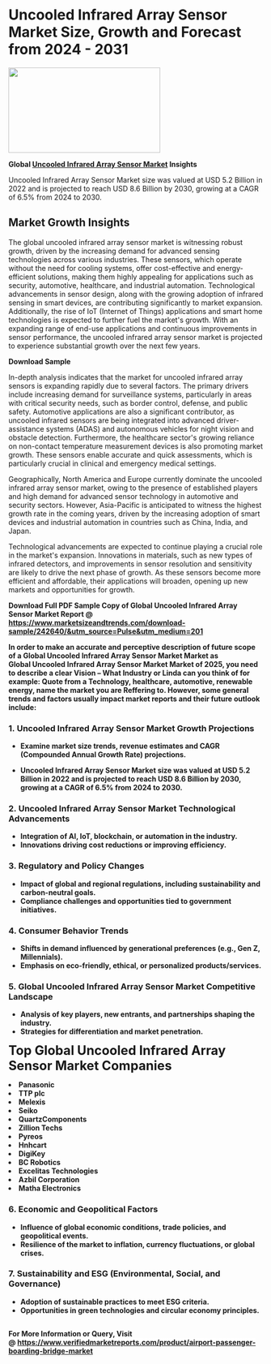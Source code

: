 <H1>Uncooled Infrared Array Sensor Market Size, Growth and Forecast from 2024 - 2031</H1><img class="aligncenter size-medium wp-image-584254" src="https://thirdeyenews.in/wp-content/uploads/2024/09/Global-Market-Research-300x168.jpeg" alt="" width="300" height="168" /><p><strong>Global&nbsp;<a href="https://www.marketsizeandtrends.com/download-sample/242640/&amp;utm_source=Pulse&amp;utm_medium=201">Uncooled Infrared Array Sensor Market</a> Insights</strong></p><p>Uncooled Infrared Array Sensor Market size was valued at USD 5.2 Billion in 2022 and is projected to reach USD 8.6 Billion by 2030, growing at a CAGR of 6.5% from 2024 to 2030.</p><p><h2>Market Growth Insights</h2> <p>The global uncooled infrared array sensor market is witnessing robust growth, driven by the increasing demand for advanced sensing technologies across various industries. These sensors, which operate without the need for cooling systems, offer cost-effective and energy-efficient solutions, making them highly appealing for applications such as security, automotive, healthcare, and industrial automation. Technological advancements in sensor design, along with the growing adoption of infrared sensing in smart devices, are contributing significantly to market expansion. Additionally, the rise of IoT (Internet of Things) applications and smart home technologies is expected to further fuel the market's growth. With an expanding range of end-use applications and continuous improvements in sensor performance, the uncooled infrared array sensor market is projected to experience substantial growth over the next few years.</p> <p><strong>Download Sample</strong></p> <p>In-depth analysis indicates that the market for uncooled infrared array sensors is expanding rapidly due to several factors. The primary drivers include increasing demand for surveillance systems, particularly in areas with critical security needs, such as border control, defense, and public safety. Automotive applications are also a significant contributor, as uncooled infrared sensors are being integrated into advanced driver-assistance systems (ADAS) and autonomous vehicles for night vision and obstacle detection. Furthermore, the healthcare sector's growing reliance on non-contact temperature measurement devices is also promoting market growth. These sensors enable accurate and quick assessments, which is particularly crucial in clinical and emergency medical settings.</p> <p>Geographically, North America and Europe currently dominate the uncooled infrared array sensor market, owing to the presence of established players and high demand for advanced sensor technology in automotive and security sectors. However, Asia-Pacific is anticipated to witness the highest growth rate in the coming years, driven by the increasing adoption of smart devices and industrial automation in countries such as China, India, and Japan.</p> <p>Technological advancements are expected to continue playing a crucial role in the market's expansion. Innovations in materials, such as new types of infrared detectors, and improvements in sensor resolution and sensitivity are likely to drive the next phase of growth. As these sensors become more efficient and affordable, their applications will broaden, opening up new markets and opportunities for growth.</p> <p><strong></p><p><span class=""><strong>Download Full PDF Sample Copy of Global Uncooled Infrared Array Sensor Market Report</strong> @ <a href="https://www.marketsizeandtrends.com/download-sample/242640/&amp;utm_source=Pulse&amp;utm_medium=201" target="_blank">https://www.marketsizeandtrends.com/download-sample/242640/&amp;utm_source=Pulse&amp;utm_medium=201</a></span></p><p>In order to make an accurate and perceptive description of future scope of a Global&nbsp;Uncooled Infrared Array Sensor Market Market as Global&nbsp;Uncooled Infrared Array Sensor Market Market of 2025, you need to describe a clear Vision &ndash; What Industry or Linda can you think of for example: Quote from a Technology, healthcare, automotive, renewable energy, name the market you are Reffering to. However, some general trends and factors usually impact market reports and their future outlook include:</p><h3>1.&nbsp;<strong>Uncooled Infrared Array Sensor Market Growth Projections</strong></h3><ul><li>Examine market size trends, revenue estimates and CAGR (Compounded Annual Growth Rate) projections.</li><li><p>Uncooled Infrared Array Sensor Market size was valued at USD 5.2 Billion in 2022 and is projected to reach USD 8.6 Billion by 2030, growing at a CAGR of 6.5% from 2024 to 2030.</p></li></ul><h3>2.&nbsp;<strong>Uncooled Infrared Array Sensor Market Technological Advancements</strong></h3><ul><li>Integration of AI, IoT, blockchain, or automation in the industry.</li><li>Innovations driving cost reductions or improving efficiency.</li></ul><h3>3.&nbsp;<strong>Regulatory and Policy Changes</strong></h3><ul><li>Impact of global and regional regulations, including sustainability and carbon-neutral goals.</li><li>Compliance challenges and opportunities tied to government initiatives.</li></ul><h3>4.&nbsp;<strong>Consumer Behavior Trends</strong></h3><ul><li>Shifts in demand influenced by generational preferences (e.g., Gen Z, Millennials).</li><li>Emphasis on eco-friendly, ethical, or personalized products/services.</li></ul><h3>5.&nbsp;<strong>Global Uncooled Infrared Array Sensor Market Competitive Landscape</strong></h3><ul><li>Analysis of key players, new entrants, and partnerships shaping the industry.</li><li>Strategies for differentiation and market penetration.</li></ul><p data-pm-slice="1 1 []"><span style="color: inherit; font-family: inherit; font-size: 25px;">Top Global Uncooled Infrared Array Sensor Market Companies</span></p><div class="" data-test-id=""><p><li>Panasonic</li><li> TTP plc</li><li> Melexis</li><li> Seiko</li><li> QuartzComponents</li><li> Zillion Techs</li><li> Pyreos</li><li> Hnhcart</li><li> DigiKey</li><li> BC Robotics</li><li> Excelitas Technologies</li><li> Azbil Corporation</li><li> Matha Electronics</li></p></div><h3>6.&nbsp;<strong>Economic and Geopolitical Factors</strong></h3><ul><li>Influence of global economic conditions, trade policies, and geopolitical events.</li><li>Resilience of the market to inflation, currency fluctuations, or global crises.</li></ul><h3>7.&nbsp;<strong>Sustainability and ESG (Environmental, Social, and Governance)</strong></h3><ul><li>Adoption of sustainable practices to meet ESG criteria.</li><li>Opportunities in green technologies and circular economy principles.</li></ul><h2><strong style="font-size: 14px;">For More Information or Query, Visit @&nbsp;</strong><a style="background-color: #ffffff; font-size: 14px;" href="https://www.marketsizeandtrends.com/report/uncooled-infrared-array-sensor-market/" target="_blank">https://www.verifiedmarketreports.com/product/airport-passenger-boarding-bridge-market</a></h2>
